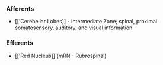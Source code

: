 ### Afferents
- [['Cerebellar Lobes]] - Intermediate Zone; spinal, proximal somatosensory, auditory, and visual information
### Efferents
- [['Red Nucleus]] (mRN - Rubrospinal)